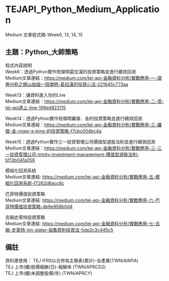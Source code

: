 # TEJAPI_Python_Medium_Application
Medium 文章程式碼-Week6, 13, 14, 15

## 主題：Python_大師策略
程式內容說明<br>
Week6：透過Python實作班傑明葛拉漢的投資策略並進行績效回測<br>
Medium文章連結：https://medium.com/tej-api-金融資料分析/實戰應用-一-證券分析之開山始祖一班傑明-葛拉漢的投資心法-221645c773aa<br>

Week13：讓資料進入你的Line<br>
Medium文章連結：https://medium.com/tej-api-金融資料分析/實戰應用-二-當-tej-api遇上-line-199ed923115 <br>

Week14：透過Python實作班傑明羅傑．金的投資策略並進行績效回測 <br>
Medium文章連結：https://medium.com/tej-api-金融資料分析/實戰應用-三-羅傑-金-roger-e-king-的投資策略-f7cbc004bc4a<br>


Week15：透過Python實作三一投資管理公司價值型選股法則並進行績效回測 <br>
Medium文章連結：https://medium.com/tej-api-金融資料分析/實戰應用-三-三一投資管理公司-trinity-investment-management-價值型選股法則-bf13b041a059<br>

模組化回測系統 <br>
Medium文章連結: https://medium.com/tej-api-金融資料分析/實戰應用-五-模組化回測系統-f7262d6acc6c <br>

巴菲特價值投資策略 <br>
Medium文章連結: https://medium.com/tej-api-金融資料分析/實戰應用-六-巴菲特價值投資策略-db9e958b0d4 <br>

吉姆史萊特投資策略 <br>
Medium文章連結: https://medium.com/tej-api-金融資料分析/實戰應用-七-吉姆-史萊特-jim-slater-祖魯原則投資法-5de2c3c445c5 <br>

## 備註
資料庫使用：
TEJ  IFRS以合併為主簡表(累計)-全產業(TWN/AIM1A)<br>
TEJ  上市(櫃)股價報酬(日)-報酬率 (TWN/APRCD2)<br>
TEJ  上市(櫃)未調整股價(年)	(TWN/APRCY)
